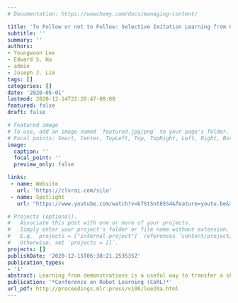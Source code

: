 ```yaml
---
# Documentation: https://wowchemy.com/docs/managing-content/

title: 'To Follow or not to Follow: Selective Imitation Learning from Observations'
subtitle: ''
summary: ''
authors:
- Youngwoon Lee
- Edward S. Hu
- admin
- Joseph J. Lim
tags: []
categories: []
date: '2020-05-01'
lastmod: 2020-12-14T22:20:47-08:00
featured: false
draft: false

# Featured image
# To use, add an image named `featured.jpg/png` to your page's folder.
# Focal points: Smart, Center, TopLeft, Top, TopRight, Left, Right, BottomLeft, Bottom, BottomRight.
image:
  caption: ''
  focal_point: ''
  preview_only: false

links:
 - name: Website
   url: 'https://clvrai.com/silo'
 - name: Spotlight
   url: "https://www.youtube.com/watch?v=b7StSnt85S4&feature=youtu.be&t=12591"

# Projects (optional).
#   Associate this post with one or more of your projects.
#   Simply enter your project's folder or file name without extension.
#   E.g. `projects = ["internal-project"]` references `content/project/deep-learning/index.md`.
#   Otherwise, set `projects = []`.
projects: []
publishDate: '2020-12-15T06:38:21.253535Z'
publication_types:
- '1'
abstract: Learning from demonstrations is a useful way to transfer a skill from one agent to another. While most imitation learning methods aim to mimic an expert skill by following the demonstration step-by-step, imitating every step in the demonstration often becomes infeasible when the learner and its environment are different from the demonstration. In this paper, we propose a method that can imitate a demonstration composed solely of observations, which may not be reproducible with the current agent. Our method, dubbed selective imitation learning from observations (SILO), selects reachable states in the demonstration and learns how to reach the selected states. Our experiments on both simulated and real robot environments show that our method reliably performs a new task by following a demonstration. Videos and code are available at [this https URL](https://clvrai.com/silo).
publication: '*Conference on Robot Learning (CoRL)*'
url_pdf: http://proceedings.mlr.press/v100/lee20a.html
---
```

